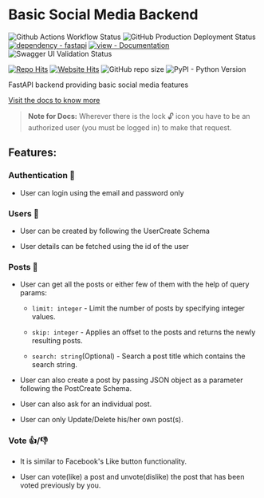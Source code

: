 # Basic Social Media Backend

![Github Actions Workflow Status](https://github.com/DeepTalekar/Basic-Social-Media/actions/workflows/build-deploy.yml/badge.svg)
![GitHub Production Deployment Status](https://img.shields.io/github/deployments/DeepTalekar/Basic-Social-Media/Production?style=flat-square 'App Deployment Status')
[![dependency - fastapi](https://img.shields.io/badge/dependency-fastapi-blue?logo=fastapi&logoColor=white&style=flat-square)](https://pypi.org/project/fastapi)
[![view - Documentation](https://img.shields.io/badge/view-Documentation-blue?style=flat-square)](https://basic-social-media.herokuapp.com/docs 'Go to project documentation')
<img title="Swagger UI Validtion Status" alt="Swagger UI Validation Status" src="https://validator.swagger.io/validator?url=https://basic-social-media.herokuapp.com/openapi.json" />

[![Repo Hits](https://hits.sh/github.com/DeepTalekar/Basic-Social-Media.svg?view=today-total&style=flat-square&label=repo%20hits)](https://hits.sh/github.com/DeepTalekar/Basic-Social-Media/)
[![Website Hits](https://hits.sh/basic-social-media.herokuapp.com.svg?view=today-total&style=flat-square&label=website)](https://hits.sh/basic-social-media.herokuapp.com/)
![GitHub repo size](https://img.shields.io/github/repo-size/DeepTalekar/Basic-Social-Media?style=flat-square)
![PyPI - Python Version](https://img.shields.io/pypi/pyversions/FastAPI?style=flat-square)

FastAPI backend providing basic social media features

[Visit the docs to know more](https://basic-social-media.herokuapp.com/docs)

> **Note for Docs:** Wherever there is the lock 🔓 icon you have to be an authorized user (you must be logged in) to make that request.

## Features:

### Authentication 🔐

- User can login using the email and password only

### Users 🧑

- User can be created by following the UserCreate Schema

- User details can be fetched using the id of the user

### Posts 📃

- User can get all the posts or either few of them with the help of query params:

  - `limit: integer` - Limit the number of posts by specifying integer values.

  - `skip: integer` - Applies an offset to the posts and returns the newly resulting posts.

  - `search: string`(Optional) - Search a post title which contains the search string.

- User can also create a post by passing JSON object as a parameter following the PostCreate Schema.

- User can also ask for an individual post.

- User can only Update/Delete his/her own post(s).

### Vote 👍/👎

- It is similar to Facebook's Like button functionality.

- User can vote(like) a post and unvote(dislike) the post that has been voted previously by you.
